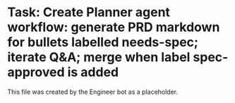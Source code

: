 # Task: Create Planner agent workflow: generate PRD markdown for bullets labelled needs-spec; iterate Q&A; merge when label spec-approved is added
This file was created by the Engineer bot as a placeholder.
